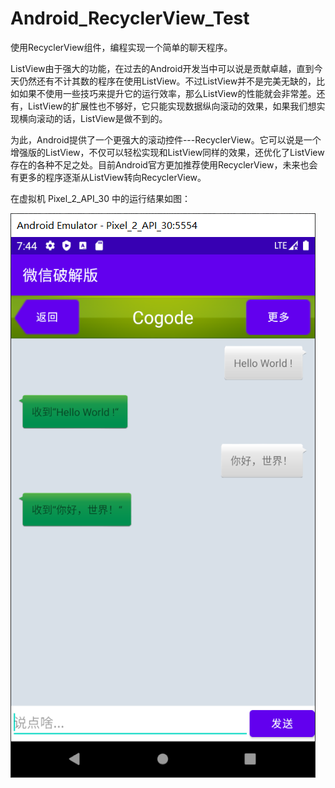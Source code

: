 # Android_RecyclerView_Test
使用RecyclerView组件，编程实现一个简单的聊天程序。

ListView由于强大的功能，在过去的Android开发当中可以说是贡献卓越，直到今天仍然还有不计其数的程序在使用ListView。不过ListView并不是完美无缺的，比如如果不使用一些技巧来提升它的运行效率，那么ListView的性能就会非常差。还有，ListView的扩展性也不够好，它只能实现数据纵向滚动的效果，如果我们想实现横向滚动的话，ListView是做不到的。
    
为此，Android提供了一个更强大的滚动控件---RecyclerView。它可以说是一个增强版的ListView，不仅可以轻松实现和ListView同样的效果，还优化了ListView存在的各种不足之处。目前Android官方更加推荐使用RecyclerView，未来也会有更多的程序逐渐从ListView转向RecyclerView。



在虚拟机 Pixel_2_API_30 中的运行结果如图：

![虚拟机Pixel_2_API_30运行结果](图片/虚拟机Pixel_2_API_30运行结果.png)

